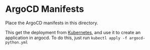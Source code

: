 # ArgoCD Manifests

Place the ArgoCD manifests in this directory.

This get the deployment from [Kubernetes](https://github.com/jamesconfy/kubernetes/tree/main/python-manifests), and use it to create an application in argocd.
To do this, just run `kubectl apply -f argocd-python.yml`
